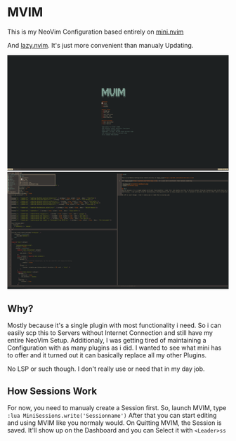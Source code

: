 # MVIM

This is my NeoVim Configuration based entirely on [mini.nvim](https://github.com/echasnovski/mini.nvim)

And [lazy.nvim](https://github.com/folke/lazy.nvim). It's just more convenient than manualy Updating.

![Dashboard](screenshot_dashboard.png)
![Code](screenshot.png)

## Why?
Mostly because it's a single plugin with most functionality i need. So i can easily scp this to Servers without Internet Connection and still have my entire NeoVim Setup.
Additionaly, I was getting tired of maintaining a Configuration with as many plugins as i did. I wanted to see what mini has to offer and it turned out it can basically replace all my other Plugins.

No LSP or such though. I don't really use or need that in my day job.

## How Sessions Work

For now, you need to manualy create a Session first. So, launch MVIM, type `:lua MiniSessions.write('Sessionname')`
After that you can start editing and using MVIM like you normaly would. On Quitting MVIM, the Session is saved. It'll show up on the Dashboard and you can Select it with `<Leader>ss`
